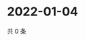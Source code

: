 # 2022-01-04

共 0 条

<!-- BEGIN WEIBO -->
<!-- 最后更新时间 Tue Jan 04 2022 18:13:11 GMT+0800 (China Standard Time) -->

<!-- END WEIBO -->
